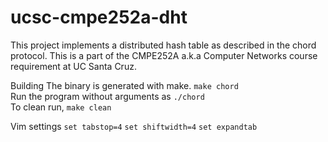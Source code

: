 # ucsc-cmpe252a-dht
This project implements a distributed hash table as described in the chord protocol. This is a part of the CMPE252A a.k.a Computer Networks course requirement at UC Santa Cruz. 

Building
The binary is generated with make. `make chord`  
 Run the program without arguments as `./chord`  
To clean run, `make clean`  

Vim settings
`set tabstop=4`
`set shiftwidth=4`
`set expandtab`
